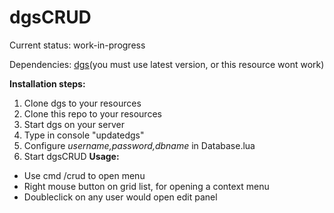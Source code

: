 
# dgsCRUD
 
Current status: work-in-progress

Dependencies: [dgs](https://github.com/thisdp/dgs)(you must use latest version, or this resource wont work)

**Installation steps:**

 1. Clone dgs to your resources 
 2. Clone this repo to your resources 
 3. Start dgs on your server 
 4. Type in console "updatedgs" 
 5. Configure *username,password,dbname* in Database.lua 
 6. Start dgsCRUD
**Usage:**
 - Use cmd /crud to open menu 
 - Right mouse button on grid list, for opening a context menu     
 - Doubleclick on any user would open edit panel
